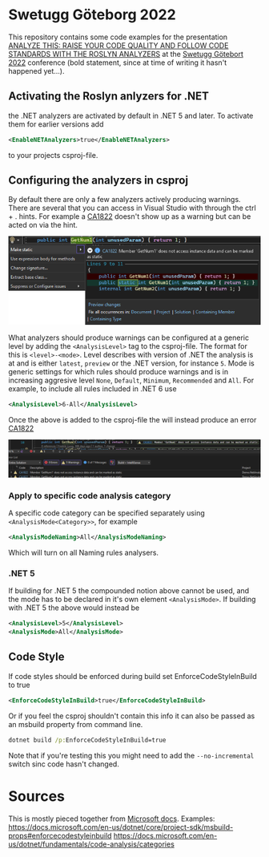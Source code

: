 # Swetugg Göteborg 2022

This repository contains some code examples for the presentation [ANALYZE THIS: RAISE YOUR CODE QUALITY AND FOLLOW CODE STANDARDS WITH THE ROSLYN ANALYZERS](https://www.swetugg.se/gbg-2022/speakers/fredrik-ljung#analyze-this-raise-your-code-quality-and-follow-code-standards-with-the-roslyn-analyzers) at the [Swetugg Götebort 2022](https://www.swetugg.se/gbg-2022) conference (bold statement, since at time of writing it hasn't happened yet...).


## Activating the Roslyn anlyzers for .NET

the .NET analyzers are activated by default in .NET 5 and later.  To activate them for earlier versions add
```xml
<EnableNETAnalyzers>true</EnableNETAnalyzers>
```
to your projects csproj-file.


## Configuring the analyzers in csproj

By default there are only a few analyzers actively producing warnings. There are several that you can access in Visual Studio with through the ctrl + . hints. For example a [CA1822](https://docs.microsoft.com/en-us/dotnet/fundamentals/code-analysis/quality-rules/ca1822) doesn't show up as a warning but can be acted on via the hint.

![Hint when rule isn't producing a warning](images/ca1822-hint-when-no-warning.png)

What analyzers should produce warnings can be configured at a generic level by adding the ```<AnalysisLevel>``` tag to the csproj-file. The format for this is ```<level>-<mode>```. Level describes with version of .NET the analysis is at and is either ```latest```, ```preview``` or the .NET version, for instance ```5```. Mode is generic settings for which rules should produce warnings and is in increasing aggresive level ```None```, ```Default```, ```Minimum```, ```Recommended``` and ```All```. For example, to include all rules included in .NET 6 use
```xml
<AnalysisLevel>6-All</AnalysisLevel>
```

Once the above is added to the csproj-file the will instead produce an error [CA1822](https://docs.microsoft.com/en-us/dotnet/fundamentals/code-analysis/quality-rules/ca1822)

![CA1822 producing error when Analysis level is high enough](images/ca1822-when-warning-enabled.png)

### Apply to specific code analysis category

A specific code category can be specified separately using `<AnalysisMode<Category>>`, for example
```xml
<AnalysisModeNaming>All</AnalysisModeNaming>
```
Which will turn on all Naming rules analysers.

### .NET 5

If building for .NET 5 the compounded notion above cannot be used, and the mode has to be declared in it's own element ```<AnalysisMode>```. If building with .NET 5 the above would instead be
```xml
<AnalysisLevel>5</AnalysisLevel>
<AnalysisMode>All</AnalysisMode>
```

## Code Style

If code styles should be enforced during build set EnforceCodeStyleInBuild to true

```xml
<EnforceCodeStyleInBuild>true</EnforceCodeStyleInBuild>
```

Or if you feel the csproj shouldn't contain this info it can also be passed as an
msbuild property from command line.


```cmd
dotnet build /p:EnforceCodeStyleInBuild=true
```

Note that if you're testing this you might need to add the `--no-incremental` switch
sinc code hasn't changed.




# Sources

This is mostly pieced together from [Microsoft docs](https://docs.microsoft.com).
Examples:
https://docs.microsoft.com/en-us/dotnet/core/project-sdk/msbuild-props#enforcecodestyleinbuild
https://docs.microsoft.com/en-us/dotnet/fundamentals/code-analysis/categories